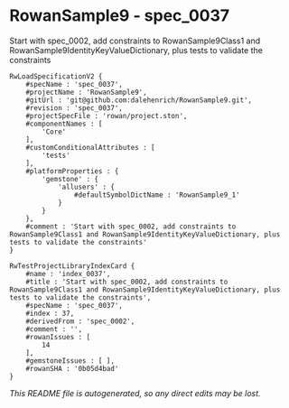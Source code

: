 # RowanSample9 - spec_0037
Start with spec_0002, add constraints to RowanSample9Class1 and RowanSample9IdentityKeyValueDictionary, plus tests to validate the constraints
```
RwLoadSpecificationV2 {
	#specName : 'spec_0037',
	#projectName : 'RowanSample9',
	#gitUrl : 'git@github.com:dalehenrich/RowanSample9.git',
	#revision : 'spec_0037',
	#projectSpecFile : 'rowan/project.ston',
	#componentNames : [
		'Core'
	],
	#customConditionalAttributes : [
		'tests'
	],
	#platformProperties : {
		'gemstone' : {
			'allusers' : {
				#defaultSymbolDictName : 'RowanSample9_1'
			}
		}
	},
	#comment : 'Start with spec_0002, add constraints to RowanSample9Class1 and RowanSample9IdentityKeyValueDictionary, plus tests to validate the constraints'
}

RwTestProjectLibraryIndexCard {
	#name : 'index_0037',
	#title : 'Start with spec_0002, add constraints to RowanSample9Class1 and RowanSample9IdentityKeyValueDictionary, plus tests to validate the constraints',
	#specName : 'spec_0037',
	#index : 37,
	#derivedFrom : 'spec_0002',
	#comment : '',
	#rowanIssues : [
		14
	],
	#gemstoneIssues : [ ],
	#rowanSHA : '0b05d4bad'
}
```

*This README file is autogenerated, so any direct edits may be lost.*
